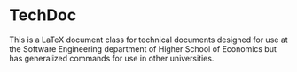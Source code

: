 # TechDoc

This is a LaTeX document class for technical documents designed for use at the Software Engineering department of Higher School of Economics but has generalized commands for use in other universities.